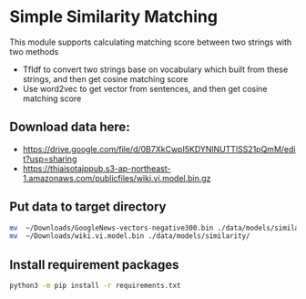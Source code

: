 # Simple Similarity Matching
This module supports calculating matching score between two strings with two methods
* TfIdf to convert two strings base on vocabulary which built from these strings, and then get cosine matching score
* Use word2vec to get vector from sentences, and then get cosine matching score


## Download data here:
- https://drive.google.com/file/d/0B7XkCwpI5KDYNlNUTTlSS21pQmM/edit?usp=sharing
- https://thiaisotajppub.s3-ap-northeast-1.amazonaws.com/publicfiles/wiki.vi.model.bin.gz

## Put data to target directory
```bash
mv  ~/Downloads/GoogleNews-vectors-negative300.bin ./data/models/similarity/
mv  ~/Downloads/wiki.vi.model.bin ./data/models/similarity/
```

## Install requirement packages
```bash
python3 -m pip install -r requirements.txt
```
